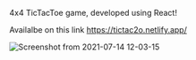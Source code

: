 4x4 TicTacToe game, developed using React!

Availalbe on this link 
https://tictac2o.netlify.app/

![Screenshot from 2021-07-14 12-03-15](https://user-images.githubusercontent.com/40559010/125586340-e0f751b6-68b0-41ce-886e-13754d19a5d0.png)
